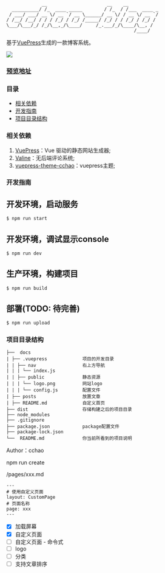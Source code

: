```
             __                      __    __
  __________/ /_  ____ _____        / /_  / /___  ____ _
 / ___/ ___/ __ \/ __ `/ __ \______/ __ \/ / __ \/ __ `/
/ /__/ /__/ / / / /_/ / /_/ /_____/ /_/ / / /_/ / /_/ /
\___/\___/_/ /_/\__,_/\____/     /_.___/_/\____/\__, /
                                               /____/
```
基于[VuePress](https://vuepress.vuejs.org/zh/ "VuePres官方文档")生成的一款博客系统。

![](https://img.shields.io/badge/vuepress-0.14.10-brightgreen.svg)

### [预览地址](http://123hao123.top)

### 目录
- [相关依赖](#相关依赖)
- [开发指南](#开发指南)
- [项目目录结构](#项目目录结构)


### 相关依赖

1. [VuePress](https://vuepress.vuejs.org/zh/ "VuePres官方文档")：Vue 驱动的静态网站生成器;
2. [Valine](https://valine.js.org/ "Valine无后台评论系统")：无后端评论系统;
3. [vuepress-theme-cchao](https://github.com/2020807070/vuepress-theme-cchao "此博客使用的vuepress主题")：vuepress主题;


### 开发指南

## 开发环境，启动服务
```bash
$ npm run start
```

## 开发环境，调试显示console
```bash
$ npm run dev
```

## 生产环境，构建项目
```bash
$ npm run build
```

## 部署(TODO: 待完善)
```bash
$ npm run upload
```

### 项目目录结构

```
├──  docs
| ├── .vuepress             项目的开发目录
| | ├── nav                 右上方导航
| | | └── index.js
| | ├── public              静态资源
| | | └── logo.png          网站logo
| | | └── config.js         配置文件
| ├── posts                 放置文章
| ├── README.md             自定义首页
├── dist                    存储构建之后的项目目录
├── node_modules
├── .gitignore
├── package.json            package配置文件
├── package-lock.json
└──  README.md              你当前所看到的项目说明
```


Author：cchao




npm run create

/pages/xxx.md
```
---
# 使用自定义页面
layout: CustomPage
# 页面名称
page: xxx
---
```



- [x] 加载屏幕
- [x] 自定义页面
- [ ] 自定义页面 - 命令式
- [ ] logo
- [ ] 分类
- [ ] 支持文章排序
